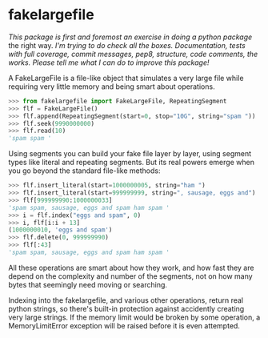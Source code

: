 fakelargefile
=============

*This package is first and foremost an exercise in doing a python package*
the right way. *I'm trying to do check all the boxes. Documentation, tests
with full coverage, commit messages, pep8, structure, code comments, 
the works. Please tell me what I can do to improve this package!*

A FakeLargeFile is a file-like object that simulates a very large file while
requiring very little memory and being smart about operations.

```python
>>> from fakelargefile import FakeLargeFile, RepeatingSegment
>>> flf = FakeLargeFile()
>>> flf.append(RepeatingSegment(start=0, stop="10G", string="spam "))
>>> flf.seek(9990000000)
>>> flf.read(10)
'spam spam '
```

Using segments you can build your fake file layer by layer, using segment 
types like literal and repeating segments. But its real powers emerge when
you go beyond the standard file-like methods:


```python
>>> flf.insert_literal(start=1000000005, string="ham ")
>>> flf.insert_literal(start=999999999, string=", sausage, eggs and")
>>> flf[999999990:1000000033]
'spam spam, sausage, eggs and spam ham spam '
>>> i = flf.index("eggs and spam", 0)
>>> i, flf[i:i + 13]
(1000000010, 'eggs and spam')
>>> flf.delete(0, 999999990)
>>> flf[:43]
'spam spam, sausage, eggs and spam ham spam '
```

All these operations are smart about how they work, and how fast they are
depend on the complexity and number of the segments, not on how many bytes
that seemingly need moving or searching.

Indexing into the fakelargefile, and various other operations, return real 
python strings, so there's built-in protection against accidently creating
very large strings. If the memory limit would be broken by some operation,
a MemoryLimitError exception will be raised before it is even attempted.

